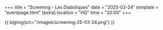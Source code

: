 +++
title = "Screening - Les Diaboliques"
date = "2025-03-24"
template = "eventpage.html"
[extra]
location = "HQ"
time = "20:00"
+++

{{ bigimg(src="/images/screening-25-03-24.png") }}
